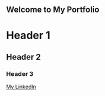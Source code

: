 ## Welcome to My Portfolio




# Header 1
## Header 2
### Header 3

[My LinkedIn](https://www.linkedin.com/in/steven-kattouf/) 
```
